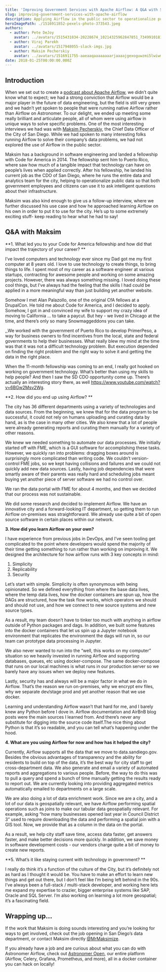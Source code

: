 ```yaml
---
title: 'Improving Government Services with Apache Airflow: A Q&A with San Diego’s Chief Data Officer'
slug: improving-government-services-with-apache-airflow
description: Applying Airflow in the public sector to operationalize public data
heroImagePath: ./1516911852-pexels-photo-373543.jpeg
authors:
  - author: Pete DeJoy
    avatar: ../avatars/1515431834-20228674_10214325962847851_7349910181572716984_n.jpg
  - author: Viraj Parekh
    avatar: ../avatars/1517948055-slack-imgs.jpg
  - author: Maksim Pecherskiy
    avatar: ../avatars/1516911755-aaeaaqaaaaaaaarjaaaajgexoguwzmi5lwiwmgetngm4nc04yzu5ltu0m2m3oty1odbhnq.jpg
date: 2018-01-25T00:00:00.000Z
---
```


## Introduction

When we set out to create a [podcast about Apache Airflow](https://soundcloud.com/the-airflow-podcast), we didn’t quite know what to expect; we had a strong conviction that Airflow would be a major player in the future of data engineering, but the field is still very green and we hadn’t yet spoken to people that were running native Airflow rather than Airflow on Astronomer. To our delight, we ended up meeting some really brilliant and articulate people, all of whom were using airflow in unique ways to solve specific problems. One of the most interesting interviews we had was with [Maksim Pecherskiy](mrmaksimize.com), the Chief Data Officer of the City of San Diego. While we had spoken to many interesting folks running Airflow to solve their company’s data problems, we had not explored the use of Airflow in the public sector.

Maksim has a background in software engineering and landed a fellowship with Code for America in 2014. The fellowship sent him to Puerto Rico, where saw how much of a tangible impact that technology can have on people’s lives when applied correctly. After his fellowship, he landed his current job as the CDO of San Diego, where he runs the entire data and analytics team for the city, helping to operationalize public data so that both government employees and citizens can use it to ask intelligent questions about their infrastructure.

Maksim was also kind enough to give us a follow-up interview, where we further discussed his use case and how he approached learning Airflow on his own in order to put it to use for the city. He’s up to some extremely exciting stuff- keep reading to hear what he had to say!

## Q&A with Maksim

**1. What led you to your Code for America fellowship and how did that impact the trajectory of your career? **

I’ve loved computers and technology ever since my Dad got me my first computer at 8 years old. I love to use technology to create things, to bring things to life. I spent most of my career as a software engineer at various startups, contracting for awesome people and working on some amazing projects.  However, there was always something missing. I loved doing these cool things, but I’ve always had the feeling that the skills I had could be applied in a more meaningful way than just building yet another website.  

Somehow I met Alan Palazollo, one of the original CfA fellows at a DrupalCon. He told me about Code for America, and I decided to apply. Somehow, I got in and convinced my wife to support my crazy idea of moving to California … to take a paycut.  But hey - we lived in Chicago at the time, and there’s only so many Snowmaggeddons you can take. 


,,We worked with the government of Puerto Rico to develop PrimerPeso, a way for business owners to find incentives from the local, state and federal governments to help their businesses.  What really blew my mind at the time was that it was not a difficult technology problem. But execution depended on finding the right problem and the right way to solve it and getting the data in the right place.  

When the 11-month fellowship was coming to an end, I really got hooked on working on government technology. What’s better than using my skills to help people? And then I saw the SD CDO opportunity come up.  There’s actually an interesting story there, as well
https://www.youtube.com/watch?v=6BGw2Msv2Wg. 



**2. How did you end up using Airflow? **

The city has 36 different departments using a variety of technologies and data sources.  From the beginning, we knew that for the data program to be successful, it could not rely on humans uploading and curating data by hand, as is the case in many other cities.  We also knew that a lot of people were already generating reports and curating them manually for a variety of other reasons.

We knew we needed something to automate our data processes.  We initially started off with FME, which is a GUI software for accomplishing these tasks.  However, we quickly ran into problems: dragging boxes around is surprisingly more complicated than writing code.  We couldn’t version-control FME jobs, so we kept having collisions and failures and we could not quickly add new data sources.  Lastly, having job dependencies that were smartly aware of their parents was really hard and scheduling jobs meant buying yet another piece of server software we had no control over.  

We ran the data portal with FME for about 4 months, and then we decided that our process was not sustainable.

We did some research and decided to implement Airflow.  We have an innovative city and a forward-looking IT department, so getting them to run Airflow on-premises was straightforward.  We already use quite a bit of open source software in certain places within our network.  


**3. How did you learn Airflow on your own?**

I have experience from previous jobs in DevOps, and I’ve seen tooling get complicated to the point where developers would spend the majority of their time getting something to run rather than working on improving it. We designed the architecture for how airflow runs with 3 key concepts in mind:

1. Simplicity
2. Replicability  
3. Security

Let’s start with simple. Simplicity is often synonymous with being opinionated. So we defined everything from where the base data lives, where the temp data lives, how the docker containers are spun up, how the DAGs are structured, how the task flow works, which  operators we should and should not use, and how we connect to new source systems and new source types.  

As a result, my team doesn’t have to tinker too much with anything in airflow outside of Python packages and dags.  In addition, we built some features into the docker containers that let us spin up a Jupyter notebook environment that replicates the environment the dags will run in, so our team can prototype data processing in Jupyter. 

We also never wanted to run into the “well, this works on my computer” situation so we heavily invested in running Airflow and supporting databases, queues, etc using docker-compose. The same docker-compose that runs on our local machines is what runs in our production server so
 we barely have any issues when we deploy new features. 

Lastly, security has and always will be a major factor in what we do in Airflow.  That’s the reason we run on-premises, why we encrypt env files, why we separate dev/stage prod and yet another reason that we use docker.  

Learning and understanding Airflow wasn’t that hard for me, and I barely knew any Python before I dove in.  Airflow documentation and AirBnB blog posts were the main sources I learned from. And there’s never any substitute for digging into the source code itself.The nice thing about Python is that it’s so readable, and you can tell what’s happening under the hood.  


**4. What are you using Airflow for now and how has it helped the city?**

Currently, Airflow supports all the data that we move to data.sandiego.gov. Besides the obvious advantages of transparency and the ability for residents to build on top of the data, it’s the best way for city staff to get cross-department data. We also generate and email a variety of automated reports and aggregations to various people. Before, the way to do this was to pull a query and spend a bunch of time manually getting the results ready to report out.  We are currently looking into providing aggregated metrics automatically emailed to departments on a large scale.

We are also doing a lot of data enrichment work. Since we are a city, and a lot of our data is geospatially relevant, we have Airflow performing spatial operations such as joins to make our tabular data geospatially relevant.  For example, asking “how many businesses opened last year in Council District 3” used to require downloading the data and performing a spatial join with a GIS tool. Now, we provide that as  a column in the data on the portal.  

As a result, we help city staff save time, access data faster, get answers faster, and make better decisions more quickly.  In addition, we save money in software development costs - our vendors charge quite a bit of money to create new reports.  


**5. What’s it like staying current with technology in government? **


I really do think it’s a function of the culture of the City, but it’s definitely not as hard as I thought it would be. You have to make an effort to learn new things and get out there, but I don’t feel like I’m being left behind in the 90s.  I’ve always been a full-stack / multi-stack developer, and working here lets me expand my expertise to crazier, bigger enterprise systems like SAP, Oracle and SQL Server. I’m also working on learning a lot more geospatial; it’s a fascinating field.  


## Wrapping up...

If the work that Maksim is doing sounds interesting and you’re looking for ways to get involved, check out the job opening in San Diego’s data department, or contact Maksim directly [@MrMaksimize](https://twitter.com/MrMaksimize). 

If you already have a job and are curious about what you can do with Astronomer Airflow, check out [Astronomer Open](https://github.com/astronomerio/astronomer), our entire platform (Airflow, Celery, Grafana, Prometheus, and more), all in a docker container you can hack on locally!
